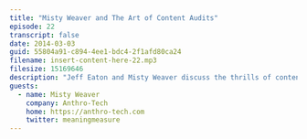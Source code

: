 ```yaml
---
title: "Misty Weaver and The Art of Content Audits"
episode: 22
transcript: false
date: 2014-03-03
guid: 55804a91-c894-4ee1-bdc4-2f1afd80ca24
filename: insert-content-here-22.mp3
filesize: 15169646
description: "Jeff Eaton and Misty Weaver discuss the thrills of content inventories and audits, creative ways to stay on top of a growing web site, and more."
guests: 
  - name: Misty Weaver
    company: Anthro-Tech
    home: https://anthro-tech.com
    twitter: meaningmeasure
---
```

